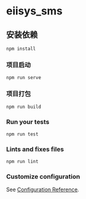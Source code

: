 # eiisys_sms

## 安装依赖
```
npm install
```

### 项目启动
```
npm run serve
```

### 项目打包
```
npm run build
```

### Run your tests
```
npm run test
```

### Lints and fixes files
```
npm run lint
```

### Customize configuration
See [Configuration Reference](https://cli.vuejs.org/config/).
